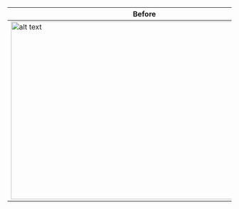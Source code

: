 Before | After
-------|------
<img src="images/sayaka.png" alt="alt text" width="600" height="400"> |

